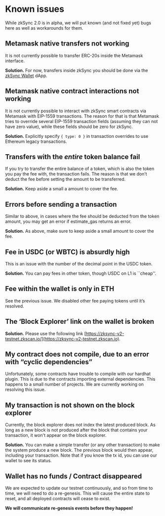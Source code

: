 # Known issues

While zkSync 2.0 is in alpha, we will put known (and not fixed yet) bugs here as well as workarounds for them.

## Metamask native transfers not working

It is not currently possible to transfer ERC-20s inside the Metamask interface.

**Solution.** For now, transfers inside zkSync you should be done via the [zkSync Wallet](https://zqgai-staging-wallet-v2.zksync.dev) dApp.

## Metamask native contract interactions not working

It is not currently possible to interact with zkSync smart contracts via Metamask with EIP-1559 transactions. The reason for that is that Metamask tries to override several EIP-1559 transaction fields (assuming they can not have zero value), while these fields should be zero for zkSync.

**Solution.** Explicitly specify `{ type: 0 }` in transaction overrides to use Ethereum legacy transactions.

## Transfers with the _entire_ token balance fail

If you try to transfer the entire balance of a token, which is also the token you pay the fee with, the transaction fails. The reason is that we don’t deduct the fee before setting the amount to be transferred.

**Solution.** Keep aside a small a amount to cover the fee.

## Errors before sending a transaction

Similar to above, in cases where the fee should be deducted from the token amount, you may get an error if estimate_gas returns an error.

**Solution.** As above, make sure to keep aside a small amount to cover the fee.

## Fee in USDC (or WBTC) is absurdly high

This is an issue with the number of the decimal point in the USDC token.

**Solution.** You can pay fees in other token, though USDC on L1 is ``cheap''.

## Fee within the wallet is only in ETH

See the previous issue. We disabled other fee paying tokens until it’s resolved.

## The ‘Block Explorer’ link on the wallet is broken

**Solution.** Please use the following link [https://zksync-v2-testnet.zkscan.io/](https://zksync-v2-testnet.zkscan.io).

## My contract does not compile, due to an error with “cyclic dependencies”

Unfortunately, some contracts have trouble to compile with our hardhat plugin. This is due to the contracts importing external dependencies. This happens to a small number of projects. We are currently working on resolving this issue.

## My transaction is not shown on the block explorer

Currently, the block explorer does not index the latest produced block. As long as a new block is not produced after the block that contains your transaction, it won't appear
on the block explorer.

**Solution.** You can make a simple transfer (or any other transaction) to make the system produce a new block. The previous block would then appear, including your transaction.
Note that if you know the tx id, you can use our wallet to see its status.

## Wallet has no funds / Contract disappeared

We are expected to update our testnet continuously, and so from time to time, we will need to do a re-genesis. This will cause the entire state to reset, and all deployed contracts will cease to exist.

**We will communicate re-genesis events before they happen!**
